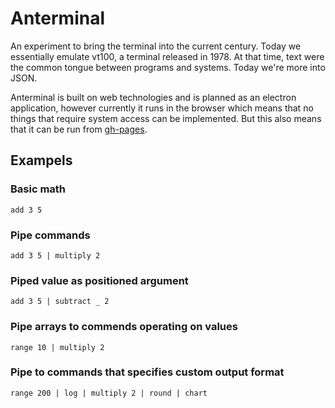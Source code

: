 # Anterminal
An experiment to bring the terminal into the current century.
Today we essentially emulate vt100, a terminal released in 1978. At that time, text were the
common tongue between programs and systems. Today we're more into JSON.

Anterminal is built on web technologies and is planned as an electron application, however currently
it runs in the browser which means that no things that require system access can be implemented.
But this also means that it can be run from [gh-pages](https://pajn.github.io/anterminal/).

## Exampels
### Basic math
`add 3 5`

### Pipe commands
`add 3 5 | multiply 2`

### Piped value as positioned argument
`add 3 5 | subtract _ 2`

### Pipe arrays to commends operating on values
`range 10 | multiply 2`

### Pipe to commands that specifies custom output format
`range 200 | log | multiply 2 | round | chart`
